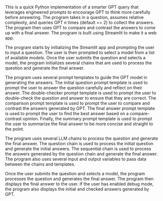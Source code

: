 This is a quick Python implementation of a smarter GPT query that leverages engineered prompts to encourage GPT to think more carefully before answering. The program takes in a question, assumes relative complexity, and queries GPT n times (default == 2) to collect the answers. The program then uses GPT to compare and contrast the answers to come up with a final answer. The program is built using Streamlit to make it a web app.

The program starts by initializing the Streamlit app and prompting the user to input a question. The user is then prompted to select a model from a list of available models. Once the user submits the question and selects a model, the program initializes several chains that are used to process the question and generate the final answer.

The program uses several prompt templates to guide the GPT model in generating the answers. The initial question prompt template is used to prompt the user to answer the question carefully and reflect on their answer. The double-checker prompt template is used to prompt the user to double-check the question and answer to ensure that they are correct. The comparison prompt template is used to prompt the user to compare and contrast the answers generated by GPT. The final answer prompt template is used to prompt the user to find the best answer based on a compare-contrast opinion. Finally, the summary prompt template is used to prompt the user to summarize the final answer to be more concise and straight to the point.

The program uses several LLM chains to process the question and generate the final answer. The question chain is used to process the initial question and generate the initial answers. The sequential chain is used to process the answers generated by the question chain and generate the final answer. The program also uses several input and output variables to pass data between the chains and templates.

Once the user submits the question and selects a model, the program processes the question and generates the final answer. The program then displays the final answer to the user. If the user has enabled debug mode, the program also displays the initial and checked answers generated by GPT.